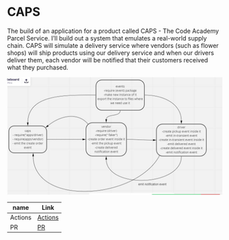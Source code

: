 # CAPS
  The build of an application for a product called CAPS - The Code Academy Parcel Service.  I’ll build out a system that emulates a real-world supply chain. CAPS will simulate a delivery service where vendors (such as flower shops) will ship products using our delivery service and when our drivers deliver them, each vendor will be notified that their customers received what they purchased.

 
![UML](./uml.JPG)  

|name|Link|
|----|----|
|Actions|[Actions]()|
|PR|[PR]()|
